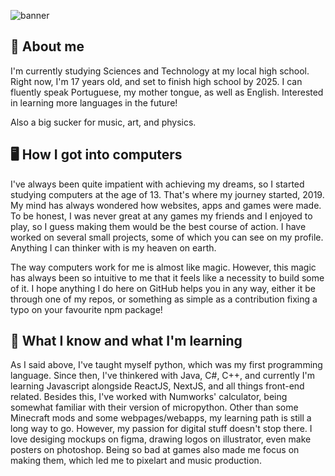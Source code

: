 ![banner](https://github.com/iuriineves/iuriineves/assets/60155360/1fed1b8e-6d1b-477f-b1be-ea589e050dbc)
## 👤 About me
I'm currently studying Sciences and Technology at my local high school. Right now, I'm 17 years old,
and set to finish high school by 2025.
I can fluently speak Portuguese, my mother tongue, as well as English. Interested in learning more languages in the future!

Also a big sucker for music, art, and physics.

## 🖥️ How I got into computers


I've always been quite impatient with achieving my dreams, so I started studying computers at the age of 13. That's where my journey started, 2019.
My mind has always wondered how websites, apps and games were made. To be honest, I was never great at any games my friends and I enjoyed to play, so I guess making them would be the best course of action. I have worked on several small projects, some of which you can see on my profile. Anything I can thinker with is my heaven on earth.
  
The way computers work for me is almost like magic. However, this magic has always been so intuitive to me that it feels like a necessity to build some of it. I hope anything I do here on GitHub helps you in any way, either it be through one of my repos, or something as simple as a contribution fixing a typo on your favourite npm package!

## 📒 What I know and what I'm learning

As I said above, I've taught myself python, which was my first programming language. Since then, I've thinkered with Java, C#, C++, and currently I'm learning Javascript alongside ReactJS, NextJS, and all things front-end related.
Besides this, I've worked with Numworks' calculator, being somewhat familiar with their version of micropython. Other than some Minecraft mods and some webpages/webapps, my learning path is still a long way to go.
However, my passion for digital stuff doesn't stop there. I love desiging mockups on figma, drawing logos on illustrator, even make posters on photoshop. Being so bad at games also made me focus on making them, which led me to pixelart and music production.

